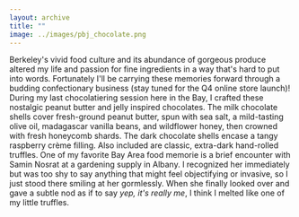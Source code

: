 ```yaml
---
layout: archive
title: ""
image: ../images/pbj_chocolate.png
---
```

 
Berkeley's vivid food culture and  its abundance of gorgeous produce altered my life and passion for fine ingredients in a way that's hard to put into words. Fortunately I'll be carrying these memories forward through a budding confectionary business (stay tuned for the Q4 online store launch)! During my last chocolatiering session here in the Bay, I crafted these nostalgic peanut butter and jelly inspired chocolates. The milk chocolate shells cover fresh-ground peanut butter, spun with sea salt, a mild-tasting olive oil, madagascar vanilla beans, and wildflower honey, then crowned with fresh honeycomb shards. The dark chocolate shells encase a tangy raspberry crème filling. Also included are classic, extra-dark hand-rolled truffles. One of my favorite Bay Area food memorie is a brief encounter with Samin Nosrat at a gardening supply in Albany. I recognized her immediately but was too shy to say anything that might feel objectifying or invasive, so I just stood there smiling at her gormlessly. When she finally looked over and gave a subtle nod as if to say *yep, it's really me*, I think I melted like one of my little truffles. 